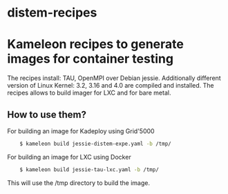 # distem-recipes
# Kameleon recipes to generate images for container testing

The recipes install: TAU, OpenMPI over Debian jessie.
Additionally different version of Linux Kernel: 3.2, 3.16 and 4.0 are compiled and installed.
The recipes allows to build imager for LXC and for bare metal.

## How to use them?

For building an image for Kadeploy using Grid'5000

```bash
	$ kameleon build jessie-distem-expe.yaml -b /tmp/

```
For building an image for LXC using Docker

```bash
	$ kameleon build jessie-tau-lxc.yaml -b /tmp/

```

This will use the /tmp directory to build the image.
